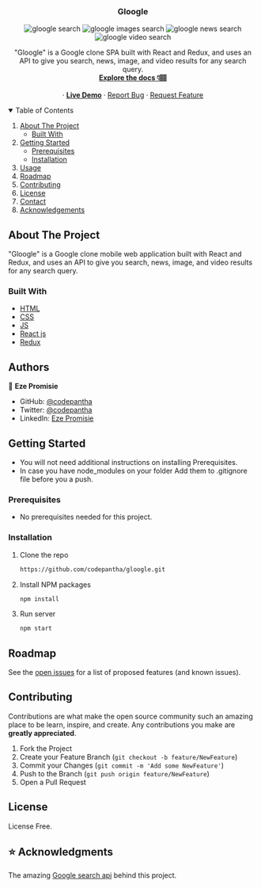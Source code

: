 <br />
<div align="center">

  <h3 align="center">Gloogle</h3>


  ![gloogle search](gloogle-search.PNG)
  ![gloogle images search](gloogle-images.PNG)
  ![gloogle news search](gloogle-news.PNG)
  ![gloogle video search](gloogle-videos.PNG)

  <p align="center">
    "Gloogle" is a Google clone SPA built with React and Redux, and uses an API to give you search, news, image, and video results for any search query.
    <br />
    <a href="#"><strong>Explore the docs 👇🏽</strong></a>
    <br />
    <br />
    ·
    <a href="https://gloogle.netlify.app/"><strong>Live Demo</strong></a>
    ·
    <a href="https://github.com/codepantha/gloogle/issues">Report Bug</a>
    ·
    <a href="https://github.com/codepantha/gloogle/issues">Request Feature</a>
  </p>
</div>

<details open="open">
  <summary>Table of Contents</summary>
  <ol>
    <li>
      <a href="#about-the-project">About The Project</a>
      <ul>
        <li><a href="#built-with">Built With</a></li>
      </ul>
    </li>
    <li>
      <a href="#getting-started">Getting Started</a>
      <ul>
        <li><a href="#prerequisites">Prerequisites</a></li>
        <li><a href="#installation">Installation</a></li>
      </ul>
    </li>
    <li><a href="#usage">Usage</a></li>
    <li><a href="#roadmap">Roadmap</a></li>
    <li><a href="#contributing">Contributing</a></li>
    <li><a href="#license">License</a></li>
    <li><a href="#contact">Contact</a></li>
    <li><a href="#acknowledgements">Acknowledgements</a></li>
  </ol>
</details>

## About The Project

"Gloogle" is a Google clone mobile web application built with React and Redux, and uses an API to give you search, news, image, and video results for any search query.

### Built With

- [HTML](https://www.w3schools.com/html/)
- [CSS](https://www.w3schools.com/css/)
- [JS](https://www.javascript.com/)
- [React js](https://www.reactjs.org)
- [Redux](https://react-redux.js.org)

## Authors
👤 **Eze Promisie**

- GitHub: [@codepantha](https://github.com/codepantha)
- Twitter: [@codepantha](https://twitter.com/codepantha)
- LinkedIn: [Eze Promisie](https://www.linkedin.com/in/promise-eze/)

## Getting Started

- You will not need additional instructions on installing Prerequisites.
- In case you have node_modules on your folder Add them to .gitignore file before you a push.

### Prerequisites

- No prerequisites needed for this project.

### Installation


1. Clone the repo
   ```sh
   https://github.com/codepantha/gloogle.git
   ```

2. Install NPM packages
   ```sh
   npm install
   ```
3. Run server
   ```sh
   npm start
   ```

## Roadmap

See the [open issues](https://github.com/codepantha/gloogle/issues) for a list of proposed features (and known issues).

## Contributing

Contributions are what make the open source community such an amazing place to be learn, inspire, and create. Any contributions you make are **greatly appreciated**.

1. Fork the Project
2. Create your Feature Branch (`git checkout -b feature/NewFeature`)
3. Commit your Changes (`git commit -m 'Add some NewFeature'`)
4. Push to the Branch (`git push origin feature/NewFeature`)
5. Open a Pull Request

## License

License Free.

## ⭐️ Acknowledgments
The amazing [Google search api](https://rapidapi.com/apigeek/api/google-search3/) behind this project.

